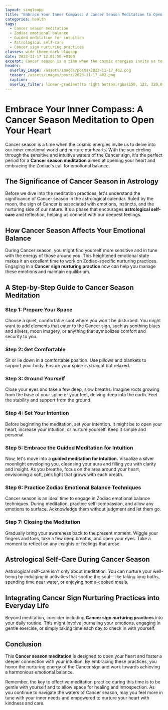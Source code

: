 ```yaml
---
layout: singleapp
title: "Embrace Your Inner Compass: A Cancer Season Meditation to Open Your Heart"
categories: health
tags:
  - Cancer season meditation
  - Zodiac emotional balance
  - Guided meditation for intuition
  - Astrological self-care
  - Cancer sign nurturing practices
classes: wide theme-dark blogapp
date: 2023-11-17 12:01:56 +0100
excerpt: Cancer season is a time when the cosmic energies invite us to delve into our inner emotional world and nurture our hearts.
header:
  overlay_image: /assets/images/posts/2023-11-17_402.png
  teaser: /assets/images/posts/2023-11-17_402.png
  caption: 
  overlay_filter: linear-gradient(to right bottom,rgba(150, 122, 220,0.8), rgba(255,245,208,0.5))
---
```

# Embrace Your Inner Compass: A Cancer Season Meditation to Open Your Heart

Cancer season is a time when the cosmic energies invite us to delve into our inner emotional world and nurture our hearts. With the sun circling through the sensitive and intuitive waters of the Cancer sign, it's the perfect period for a **Cancer season meditation** aimed at opening your heart and embracing the Zodiac's call for emotional balance.

## The Significance of Cancer Season in Astrology

Before we dive into the meditation practices, let's understand the significance of Cancer season in the astrological calendar. Ruled by the moon, the sign of Cancer is associated with emotions, instincts, and the nurturing side of our nature. It's a phase that encourages **astrological self-care** and reflection, helping us connect with our deepest feelings.

## How Cancer Season Affects Your Emotional Balance

During Cancer season, you might find yourself more sensitive and in tune with the energy of those around you. This heightened emotional state makes it an excellent time to work on Zodiac-specific nurturing practices. Engaging in a **Cancer sign nurturing practice** now can help you manage these emotions and maintain equilibrium.

## A Step-by-Step Guide to Cancer Season Meditation

### Step 1: Prepare Your Space

Choose a quiet, comfortable spot where you won't be disturbed. You might want to add elements that cater to the Cancer sign, such as soothing blues and silvers, moon imagery, or anything that symbolizes comfort and security to you.

### Step 2: Get Comfortable

Sit or lie down in a comfortable position. Use pillows and blankets to support your body. Ensure your spine is straight but relaxed.

### Step 3: Ground Yourself

Close your eyes and take a few deep, slow breaths. Imagine roots growing from the base of your spine or your feet, delving deep into the earth. Feel the stability and support from the ground.

### Step 4: Set Your Intention

Before beginning the meditation, set your intention. It might be to open your heart, increase your intuition, or nurture yourself. Keep it simple and personal.

### Step 5: Embrace the Guided Meditation for Intuition

Now, let's move into a **guided meditation for intuition.** Visualize a silver moonlight enveloping you, cleansing your aura and filling you with clarity and insight. As you breathe, focus on the area around your heart, envisioning a soft, pink light that grows with each breath.

### Step 6: Practice Zodiac Emotional Balance Techniques

Cancer season is an ideal time to engage in Zodiac emotional balance techniques. During meditation, practice self-compassion, and allow any emotions to surface. Acknowledge them without judgment and let them go.

### Step 7: Closing the Meditation

Gradually bring your awareness back to the present moment. Wiggle your fingers and toes, take a few deep breaths, and open your eyes. Take a moment to reflect on any insights or feelings that arose.

## Astrological Self-Care During Cancer Season

Astrological self-care isn't only about meditation. You can nurture your well-being by indulging in activities that soothe the soul—like taking long baths, spending time near water, or enjoying home-cooked meals.

## Integrating Cancer Sign Nurturing Practices into Everyday Life

Beyond meditation, consider including **Cancer sign nurturing practices** into your daily routine. This might involve journaling your emotions, engaging in gentle exercise, or simply taking time each day to check in with yourself.

## Conclusion

This **Cancer season meditation** is designed to open your heart and foster a deeper connection with your intuition. By embracing these practices, you honor the nurturing energy of the Cancer sign and work towards achieving a harmonious emotional balance.

Remember, the key to effective meditation practice during this time is to be gentle with yourself and to allow space for healing and introspection. As you continue to navigate the waters of Cancer season, may you feel more in tune with your inner needs and empowered to nurture your heart with kindness and care.